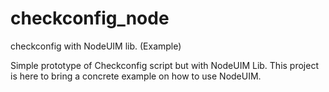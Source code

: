 # checkconfig_node
checkconfig with NodeUIM lib. (Example)

Simple prototype of Checkconfig script but with NodeUIM Lib. This project is here to bring a concrete example on how to use NodeUIM.
